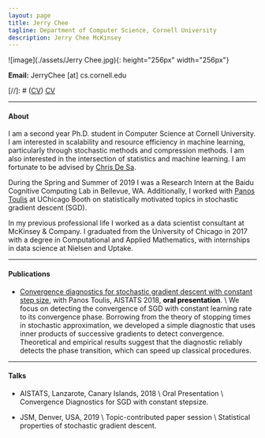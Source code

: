 ```yaml
---
layout: page
title: Jerry Chee 
tagline: Department of Computer Science, Cornell University  
description: Jerry Chee McKinsey
---
```

![image](./assets/Jerry Chee.jpg){: height="256px" width="256px"}

**Email:** JerryChee [at] cs.cornell.edu

[//]: # ([CV](assets/JerryChee_CV.pdf))
[CV](assets/JerryChee_CV.pdf)

---

#### About
I am a second year Ph.D. student in Computer Science at Cornell University.
I am interested in scalability and resource efficiency in machine learning, particularly through stochastic methods and compression methods.
I am also interested in the intersection of statistics and machine learning.
I am fortunate to be advised by [Chris De Sa](https://www.cs.cornell.edu/~cdesa/).

During the Spring and Summer of 2019 I was a Research Intern at the Baidu Cognitive Computing Lab in Bellevue, WA. 
Additionally, I worked with [Panos Toulis](http://faculty.chicagobooth.edu/Panagiotis.toulis/) at UChicago Booth on statistically motivated topics in stochastic gradient descent (SGD). 

In my previous professional life I worked as a data scientist consultant at McKinsey & Company.
I graduated from the University of Chicago in 2017 with a degree in Computational and Applied Mathematics, with internships in data science at Nielsen and Uptake.

---
#### Publications
* [Convergence diagnostics for stochastic gradient descent with constant step size](https://arxiv.org/pdf/1710.06382), with Panos Toulis, AISTATS 2018, **<span style="color: black">oral presentation</span>**. \\
We focus on detecting the convergence of SGD with constant learning rate to its convergence phase.
Borrowing from the theory of stopping times in stochastic approximation, we developed a simple diagnostic that uses inner products of successive gradients to detect convergence. 
Theoretical and empirical results suggest that the diagnostic reliably detects the phase transition, which can speed up classical procedures.

---
#### Talks
* AISTATS, Lanzarote, Canary Islands, 2018 \\
Oral Presentation \\
Convergence Diagnostics for SGD with constant stepsize.

* JSM, Denver, USA, 2019 \\
Topic-contributed paper session \\
Statistical properties of stochastic gradient descent.
